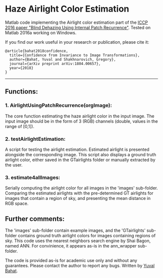 # Haze Airlight Color Estimation

Matlab code implementing the Airlight color estimation part of the [ICCP 2016 paper "Blind Dehazing Using Internal Patch Recurrence"](http://www.wisdom.weizmann.ac.il/~vision/BlindDehazing/blindDehazing_ICCP2016.pdf).
Tested on Matlab 2016a working on Windows.

If you find our work useful in your research or publication, please cite it:

```
@article{bahat2018confidence,
  title={Confidence from Invariance to Image Transformations},
  author={Bahat, Yuval and Shakhnarovich, Gregory},
  journal={arXiv preprint arXiv:1804.00657},
  year={2018}
}
```
----------

## Functions:
### 1. AirlightUsingPatchRecurrence(orgImage):
The core function estimating the haze airlight color in the input image. The input image should be in the form of 3 (RGB) channels (double, values in the range of [0,1]).
### 2. testAirlightEstimation:
A script for testing the airlight estimation. Estimated airlight is presented alongside the corresponding image. This script also displays a ground truth airlight color, either saved in the GTairlights folder or manually extracted by the user.
### 3. estimate4allImages:
Serially computing the airlight color for all images in the 'images' sub-folder. Comparing the estimated airlights with the pre-determined GT airlights for images that contain a region of sky, and presenting the mean distance in RGB space.


## Further comments:
The 'images' sub-folder contain example images, and the 'GTairlights' sub-folder contains ground truth airlight colors for images containing regions of sky.
This code uses the nearest neighbors search engine by Shai Bagon, named ANN. For convinience, it appears as-is in the ann_wrapper sub-folder.

The code is provided as-is for academic use only and without any guarantees. Please contact the author to report any bugs. Written by [Yuval Bahat](http://www.wisdom.weizmann.ac.il/~ybahat/).
